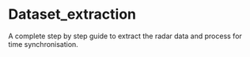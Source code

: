 # Dataset_extraction
A complete step by step guide to extract the radar data and process for time synchronisation.
